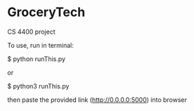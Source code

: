 # GroceryTech
CS 4400 project 

To use, run in terminal:

$ python runThis.py

or 

$ python3 runThis.py

then paste the provided link (http://0.0.0.0:5000) into browser
